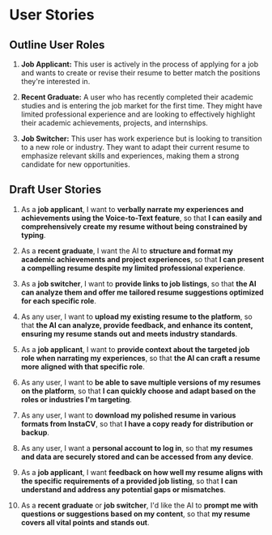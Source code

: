 # User Stories

## **Outline User Roles**

1. **Job Applicant:** This user is actively in the process of applying for a job and wants to create or revise their resume to better match the positions they're interested in.

2. **Recent Graduate:** A user who has recently completed their academic studies and is entering the job market for the first time. They might have limited professional experience and are looking to effectively highlight their academic achievements, projects, and internships.

3. **Job Switcher:** This user has work experience but is looking to transition to a new role or industry. They want to adapt their current resume to emphasize relevant skills and experiences, making them a strong candidate for new opportunities.

## **Draft User Stories**

1. As a **job applicant**, I want to **verbally narrate my experiences and achievements using the Voice-to-Text feature**, so that **I can easily and comprehensively create my resume without being constrained by typing**.

2. As a **recent graduate**, I want the AI to **structure and format my academic achievements and project experiences**, so that **I can present a compelling resume despite my limited professional experience**.

3. As a **job switcher**, I want to **provide links to job listings**, so that **the AI can analyze them and offer me tailored resume suggestions optimized for each specific role**.

4. As any user, I want to **upload my existing resume to the platform**, so that **the AI can analyze, provide feedback, and enhance its content, ensuring my resume stands out and meets industry standards**.

5. As a **job applicant**, I want to **provide context about the targeted job role when narrating my experiences**, so that **the AI can craft a resume more aligned with that specific role**.

6. As any user, I want to **be able to save multiple versions of my resumes on the platform**, so that **I can quickly choose and adapt based on the roles or industries I'm targeting**.

7. As any user, I want to **download my polished resume in various formats from InstaCV**, so that **I have a copy ready for distribution or backup**.

8. As any user, I want a **personal account to log in**, so that **my resumes and data are securely stored and can be accessed from any device**.

9. As a **job applicant**, I want **feedback on how well my resume aligns with the specific requirements of a provided job listing**, so that **I can understand and address any potential gaps or mismatches**.

10. As a **recent graduate** or **job switcher**, I'd like the AI to **prompt me with questions or suggestions based on my content**, so that **my resume covers all vital points and stands out**.
